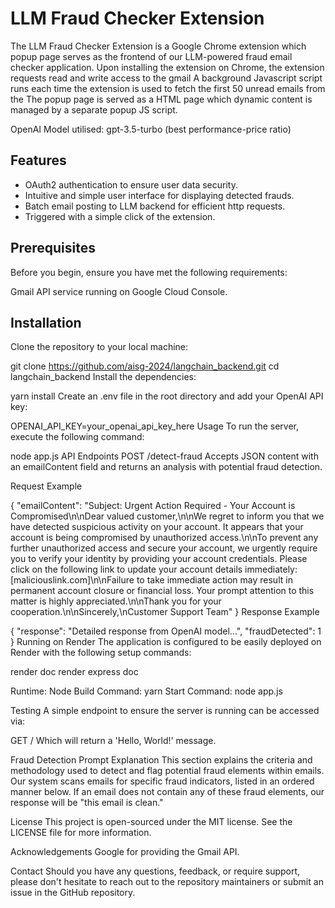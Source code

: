 # LLM Fraud Checker Extension
The LLM Fraud Checker Extension is a Google Chrome extension which popup page serves as the frontend of our LLM-powered fraud email checker application. 
Upon installing the extension on Chrome, the extension requests read and write access to the gmail 
A background Javascript script runs each time the extension is used to fetch the first 50 unread emails from the
The popup page is served as a HTML page which dynamic content is managed by a separate popup JS script.


OpenAI Model utilised: gpt-3.5-turbo (best performance-price ratio)

## Features
- OAuth2 authentication to ensure user data security.
- Intuitive and simple user interface for displaying detected frauds.
- Batch email posting to LLM backend for efficient http requests.
- Triggered with a simple click of the extension.

## Prerequisites
Before you begin, ensure you have met the following requirements:

Gmail API service running on Google Cloud Console.


## Installation
Clone the repository to your local machine:

git clone https://github.com/aisg-2024/langchain_backend.git
cd langchain_backend
Install the dependencies:

yarn install
Create an .env file in the root directory and add your OpenAI API key:

OPENAI_API_KEY=your_openai_api_key_here
Usage
To run the server, execute the following command:

node app.js
API Endpoints
POST /detect-fraud
Accepts JSON content with an emailContent field and returns an analysis with potential fraud detection.

Request Example

{
  "emailContent": "Subject: Urgent Action Required - Your Account is Compromised\n\nDear valued customer,\n\nWe regret to inform you that we have detected suspicious activity on your account. It appears that your account is being compromised by unauthorized access.\n\nTo prevent any further unauthorized access and secure your account, we urgently require you to verify your identity by providing your account credentials. Please click on the following link to update your account details immediately: [maliciouslink.com]\n\nFailure to take immediate action may result in permanent account closure or financial loss. Your prompt attention to this matter is highly appreciated.\n\nThank you for your cooperation.\n\nSincerely,\nCustomer Support Team"
}
Response Example

{
  "response": "Detailed response from OpenAI model...",
  "fraudDetected": 1
}
Running on Render
The application is configured to be easily deployed on Render with the following setup commands:

render doc render express doc

Runtime: Node Build Command: yarn Start Command: node app.js

Testing
A simple endpoint to ensure the server is running can be accessed via:

GET /
Which will return a 'Hello, World!' message.


Fraud Detection Prompt Explanation
This section explains the criteria and methodology used to detect and flag potential fraud elements within emails. Our system scans emails for specific fraud indicators, listed in an ordered manner below. If an email does not contain any of these fraud elements, our response will be "this email is clean."


License
This project is open-sourced under the MIT license. See the LICENSE file for more information.

Acknowledgements
Google for providing the Gmail API.

Contact
Should you have any questions, feedback, or require support, please don't hesitate to reach out to the repository maintainers or submit an issue in the GitHub repository.

